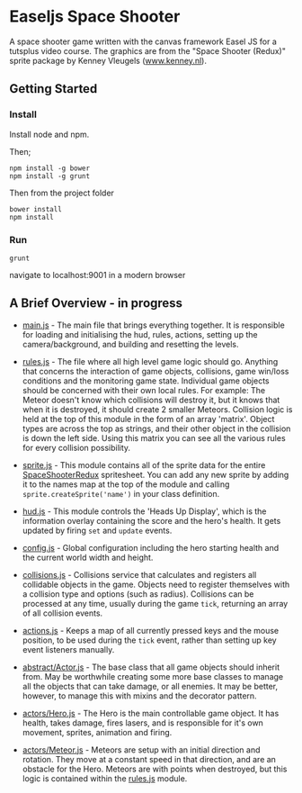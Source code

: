 Easeljs Space Shooter
=====================

A space shooter game written with the canvas framework Easel JS for a tutsplus video course.
The graphics are from the "Space Shooter (Redux)" sprite package by Kenney Vleugels (www.kenney.nl).


Getting Started
---------------

### Install ###
Install node and npm.

Then;
```
npm install -g bower
npm install -g grunt
```
Then from the project folder
```
bower install
npm install
```

### Run ###
```
grunt
```

navigate to localhost:9001 in a modern browser


A Brief Overview - in progress
------------------------------

* [main.js](#) - The main file that brings everything together. It is responsible for loading and initialising the hud, rules, actions, setting up the camera/background, and building and resetting the levels.

* [rules.js](#) - The file where all high level game logic should go. Anything that concerns the interaction of game objects, collisions, game win/loss conditions and the monitoring game state. Individual game objects should be concerned with their own local rules. For example: The Meteor doesn't know which collisions will destroy it, but it knows that when it is destroyed, it should create 2 smaller Meteors. Collision logic is held at the top of this module in the form of an array 'matrix'. Object types are across the top as strings, and their other object in the collision is down the left side. Using this matrix you can see all the various rules for every collision possibility.

* [sprite.js](#) - This module contains all of the sprite data for the entire [SpaceShooterRedux](http://www.kenney.nl) spritesheet. You can add any new sprite by adding it to the names map at the top of the module and calling `sprite.createSprite('name')` in your class definition.

* [hud.js](#) - This module controls the 'Heads Up Display', which is the information overlay containing the score and the hero's health. It gets updated by firing `set` and `update` events.

* [config.js](#) - Global configuration including the hero starting health and the current world width and height.

* [collisions.js](#) - Collisions service that calculates and registers all collidable objects in the game. Objects need to register themselves with a collision type and options (such as radius). Collisions can be processed at any time, usually during the game `tick`, returning an array of all collision events.

* [actions.js](#) - Keeps a map of all currently pressed keys and the mouse position, to be used during the `tick` event, rather than setting up key event listeners manually.

* [abstract/Actor.js](#) - The base class that all game objects should inherit from. May be worthwhile creating some more base classes to manage all the objects that can take damage, or all enemies. It may be better, however, to manage this with mixins and the decorator pattern.

* [actors/Hero.js](#) - The Hero is the main controllable game object. It has health, takes damage, fires lasers, and is responsible for it's own movement, sprites, animation and firing.

* [actors/Meteor.js](#) - Meteors are setup with an initial direction and rotation. They move at a constant speed in that direction, and are an obstacle for the Hero. Meteors are with points when destroyed, but this logic is contained within the [rules.js](#) module.
